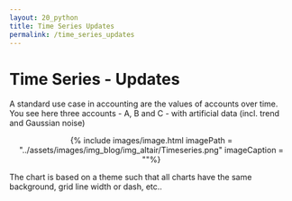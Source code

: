 ```yaml
---
layout: 20_python
title: Time Series Updates
permalink: /time_series_updates
---
```


# Time Series - Updates

A standard use case in accounting are the values of accounts over time. You see here three accounts - A, B and C - with artificial data (incl. trend and Gaussian noise)

<center>
{% include images/image.html imagePath = "../assets/images/img_blog/img_altair/Timeseries.png" imageCaption =  ""%}
</center>

The chart is based on a theme such that all charts have the same background, grid line width or dash, etc..


